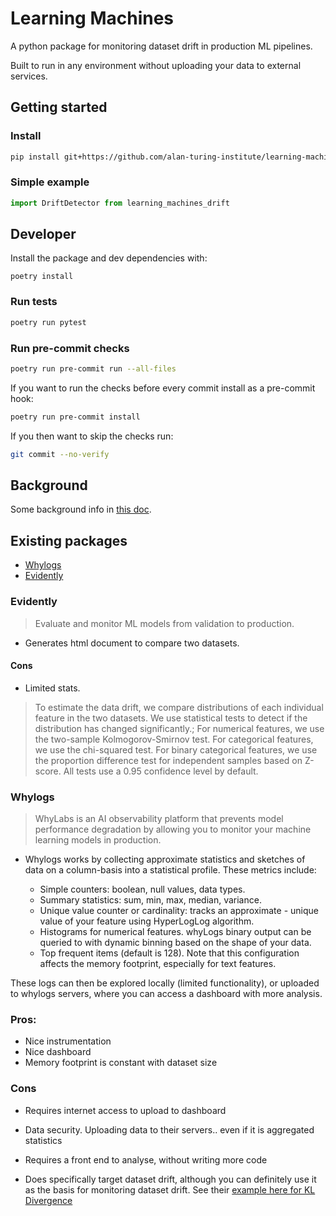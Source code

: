 # Learning Machines

A python package for monitoring dataset drift in production ML pipelines.

Built to run in any environment without uploading your data to external services.

## Getting started

### Install
```bash
pip install git+https://github.com/alan-turing-institute/learning-machines-drift
```

### Simple example

```python
import DriftDetector from learning_machines_drift
```


## Developer

Install the package and dev dependencies with:

```
poetry install
```


### Run tests
```bash
poetry run pytest
```

### Run pre-commit checks
```bash
poetry run pre-commit run --all-files
```

If you want to run the checks before every commit install as a pre-commit hook:

```bash
poetry run pre-commit install
```

If you then want to skip the checks run:

```bash
git commit --no-verify
```



## Background

Some background info in [this doc](https://hackmd.io/-_44PRS9SYSGa-3z9DTxCA).

## Existing packages

- [Whylogs](https://github.com/whylabs/whylogs)
- [Evidently](https://github.com/evidentlyai/evidently)


### Evidently

> Evaluate and monitor ML models from validation to production.

- Generates html document to compare two datasets.

#### Cons

- Limited stats.
> To estimate the data drift, we compare distributions of each individual feature in the two datasets.
We use statistical tests to detect if the distribution has changed significantly.;
For numerical features, we use the two-sample Kolmogorov-Smirnov test.
For categorical features, we use the chi-squared test.
For binary categorical features, we use the proportion difference test for independent samples based on Z-score.
All tests use a 0.95 confidence level by default.

### Whylogs

> WhyLabs is an AI observability platform that prevents model performance degradation by allowing you to monitor your machine learning models in production.

- Whylogs works by collecting approximate statistics and sketches of data on a column-basis into a statistical profile. These metrics include:

    - Simple counters: boolean, null values, data types.
    - Summary statistics: sum, min, max, median, variance.
    - Unique value counter or cardinality: tracks an approximate - unique value of your feature using HyperLogLog algorithm.
    -  Histograms for numerical features. whyLogs binary output can be queried to with dynamic binning based on the shape of your data.
    - Top frequent items (default is 128). Note that this configuration affects the memory footprint, especially for text features.

These logs can then be explored locally (limited functionality), or uploaded to whylogs servers, where you can access a dashboard with more analysis.

### Pros:
- Nice instrumentation
- Nice dashboard
- Memory footprint is constant with dataset size

### Cons
- Requires internet access to upload to dashboard
- Data security. Uploading data to their servers.. even if it is aggregated statistics
- Requires a front end to analyse, without writing more code

- Does specifically target dataset drift, although you can definitely use it as the basis for monitoring dataset drift. See their [example here for KL Divergence](https://github.com/whylabs/whylogs-examples/blob/mainline/python/DatasetDrift.ipynb)
